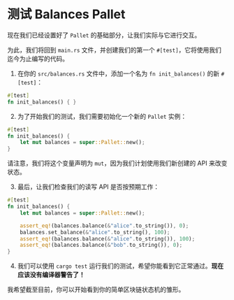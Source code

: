 # 测试 Balances Pallet

现在我们已经设置好了 `Pallet` 的基础部分，让我们实际与它进行交互。

为此，我们将回到 `main.rs` 文件，并创建我们的第一个 `#[test]`，它将使用我们迄今为止编写的代码。

1. 在你的 `src/balances.rs` 文件中，添加一个名为 `fn init_balances()` 的新 `#[test]`：

```rust
#[test]
fn init_balances() { }
```

2. 为了开始我们的测试，我们需要初始化一个新的 `Pallet` 实例：

```rust
#[test]
fn init_balances() {
    let mut balances = super::Pallet::new();
}
```

请注意，我们将这个变量声明为 `mut`，因为我们计划使用我们新创建的 API 来改变状态。

3. 最后，让我们检查我们的读写 API 是否按预期工作：

```rust
#[test]
fn init_balances() {
    let mut balances = super::Pallet::new();

    assert_eq!(balances.balance(&"alice".to_string()), 0);
    balances.set_balance(&"alice".to_string(), 100);
    assert_eq!(balances.balance(&"alice".to_string()), 100);
    assert_eq!(balances.balance(&"bob".to_string()), 0);
}
```

4. 我们可以使用 `cargo test` 运行我们的测试，希望你能看到它正常通过。**现在应该没有编译器警告了！**

我希望截至目前，你可以开始看到你的简单区块链状态机的雏形。